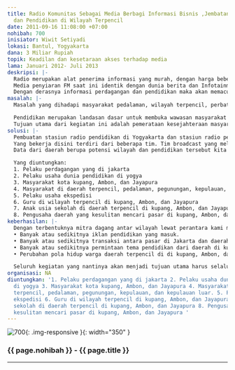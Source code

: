 ```yaml
---
title: Radio Komunitas Sebagai Media Berbagi Informasi Bisnis ,Jembatan Usaha Perdagangan,
  dan Pendidikan di Wilayah Terpencil
date: 2011-09-16 11:08:00 +07:00
nohibah: 700
inisiator: Wiwit Setiyadi
lokasi: Bantul, Yogyakarta
dana: 3 Miliar Rupiah
topik: Keadilan dan kesetaraan akses terhadap media
lama: Januari 2012- Juli 2013
deskripsi: |-
  Radio merupakan alat penerima informasi yang murah, dengan harga beberapa ribu seseoran gsudah mendapatkan perangkat ini. Radio berisi benyak informasi-informasi berita dan lagu.
  Media penyiaran FM saat ini identik dengan dunia berita dan Infotainment, hal itu dikarenakan untuk mengejar keuntungan dari pengiklan tanpa mengedepankan unsur edukasi dan para pelaku usaha kecil. Radio komunitas ini adalah radio yang akan menjembatani wilayah terpencil guna memasukan informasi perdagangan dan pendidikan pada daerah-daerah luar pulau, pelosok daerah dan pedalaman. Stasiun radio ini memiliki pusat pendidikan di wilayah Yogyakarta sebagai informasi Pendidikan karena yogya terkenal dengan kota pelajar sehingga akses informasi pendidikan cepat dan terbaru. Sedangkan stasiun pusat perdagangan berada di Jakarta. Siaran radio dari kedua stasiun ini akan di broadcast secara bergantian di stasiun daerah yang kemudian diteruskan ke daerah-daerah terpencil.
  Dengan derasnya informasi perdagangan dan pendidikan maka akan memacu perkembangan daerah yang akan mengubah kultur budaya masyarakat daerah yang hanya bekerja untuk memenuhi kebutuhan menjadi bekerja untuk menggapai impian. Sehingga masyarakat daerah akan memiliki informasi pendidikan dan perdagangan dari pusat kegiatan tersebut. Dari pendidikan menciptakan wawasan luas untuk masyarakat, dan perdagangan akan memacu produksi warga pedalaman, yang nantinya menaikkan tingkat kesejahteraan mereka.
masalah: |-
  Masalah yang dihadapi masyarakat pedalaman, wilayah terpencil, perbatasan, dan kepulauan adalah Informasi. Media yang ada berupa televisi, internet, dan cetak belum mampu menjangkau seluruh wilayah tersebut di Indonesia. Hal ini yang menyebabkan pola kehidupan masyarakat diwilayah tersebut menjadi kurang produktif. Lambatnya perputaran uang didaerah tersebut juga merupakan kendala yang dalam waktu lama akan menimbulkan

  Pendidikan merupakan landasan dasar untuk membuka wawasan masyarakat daerah tersebut, metode yang digunakan adalah dengan membanjiri mereka dengan informasi-informasi pendidikan dari pusat pendidikan di Indonesia yaitu kota Yogyakarta lewat media radio yang murah dan mampu menjangkau wilayah yang luas. sedangkan aplikasi dari program pendidikan adalah program informasi perdagangan dari pusat perdaganagn di Jakarta, yang akan meningkatkan kesejahteraan masyarakat daerah tersebut.
  Tujuan utama dari kegiatan ini adalah pemerataan kesejahteraan masyarakat terpencil di Indonesia.
solusi: |-
  Pembuatan stasiun radio pendidikan di Yogyakarta dan stasiun radio perdagangan di Jakarta yang kemudian di broadcast ke wilayah-wilayah terpencil seperti NTT, Maluku, dan Papua. Kita buat juga stasiun local untuk membroadcast berita local di kota kupang, ambon, jayapura. Dari stasiun local kita broadcast pemancar ke wilayah terpencil. Dari stasiun pusat akan memancarkan program siaran berimbang antara pendidikan dan perdagangan ke stasiun local, dan stasiun local pun dapat melakukan program siaran local.
  Yang bekerja disini terdiri dari beberapa tim. Tim broadcast yang melakukan kegiatan siaran radio, tim infokom yang akan mencari informasi permintaan – penawaran barang dagang dan pendidikan. Tim teknisi yang akan melakukan perancangan, pembangunan stasiun radio, perawatan dan pengendalian teknis kegiatan penyiaran.
  Data dari daerah berupa potensi wilayah dan pendidikan tersebut kita gunakan sebagai referensi penawaran dan permintaan dari Jakarta atau yogya. Sehingga terjadi jembatan antara hasil di daerah terpencil dengan permintaan pasar di kota-kota yang melahirkan peluang usaha.

  Yang diuntungkan:
  1. Pelaku perdagangan yang di jakarta
  2. Pelaku usaha dunia pendidikan di yogya
  3. Masyarakat kota kupang, Ambon, dan Jayapura
  4. Masyarakat di daerah terpencil, pedalaman, pegunungan, kepulauan, dan kepulauan luar.
  5. Pelaku usaha ekspedisi
  6. Guru di wilayah terpencil di kupang, Ambon, dan Jayapura
  7. Anak usia sekolah di daerah terpencil di kupang, Ambon, dan Jayapura
  8. Pengusaha daerah yang kesulitan mencari pasar di kupang, Ambon, dan Jayapura
keberhasilan: |-
  Dengan terbentuknya mitra dagang antar wilayah lewat perantara kami merupakan salah satu indikator utama keberhasilan kami. Beberapa indikator-indikator lainnya yaitu:
  • Banyak atau sedikitnya iklan pendidikan yang masuk.
  • Banyak atau sedikitnya transaksi antara pasar di Jakarta dan daerah penghasil di kupang, Ambon, dan Jayapura
  • Banyak atau sedikitnya permintaan tema pendidikan dari daerah di kupang, Ambon, dan Jayapura
  • Perubahan pola hidup warga daerah terpencil di di kupang, Ambon, dan Jayapura dari segi pendidikan dan kesejahteraan

  Seluruh kegiatan yang nantinya akan menjadi tujuan utama harus selalu di lakukan monitoring dan evaluasi agar sasaran jelas dan program tidak melenceng dari tujuan utama.
organisasi: NA
diuntungkan: '1. Pelaku perdagangan yang di jakarta 2. Pelaku usaha dunia pendidikan
  di yogya 3. Masyarakat kota kupang, Ambon, dan Jayapura 4. Masyarakat di daerah
  terpencil, pedalaman, pegunungan, kepulauan, dan kepulauan luar. 5. Pelaku usaha
  ekspedisi 6. Guru di wilayah terpencil di kupang, Ambon, dan Jayapura 7. Anak usia
  sekolah di daerah terpencil di kupang, Ambon, dan Jayapura 8. Pengusaha daerah yang
  kesulitan mencari pasar di kupang, Ambon, dan Jayapura '
---
```


![700](/static/img/hibahcmb/700.png){: .img-responsive }{: width="350" }

### {{ page.nohibah }} - {{ page.title }}

---
